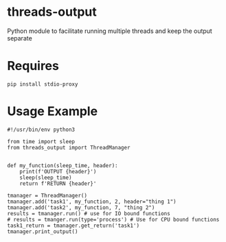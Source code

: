 # threads-output
Python module to facilitate running multiple threads and keep the output separate

# Requires
```
pip install stdio-proxy
```

# Usage Example
```
#!/usr/bin/env python3

from time import sleep
from threads_output import ThreadManager


def my_function(sleep_time, header):
    print(f'OUTPUT {header}')
    sleep(sleep_time)
    return f'RETURN {header}'

tmanager = ThreadManager()
tmanager.add('task1', my_function, 2, header="thing 1")
tmanager.add('task2', my_function, 7, "thing 2")
results = tmanager.run() # use for IO bound functions
# results = tmanger.run(type='process') # Use for CPU bound functions
task1_return = tmanager.get_return('task1')
tmanager.print_output()

```
